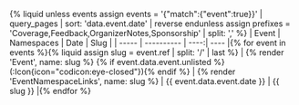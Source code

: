 {% liquid
unless events
  assign events = '{"match":{"event":true}}' | query_pages | sort: 'data.event.date' | reverse
endunless
assign prefixes = 'Coverage,Feedback,OrganizerNotes,Sponsorship' | split: ','
%}
| Event | Namespaces | Date | Slug |
| ----- | ---------- | ----:| ---- |{% for event in events %}{% liquid
assign slug = event.ref | split: '/' | last
%}
| {% render 'Event', name: slug %} {% if event.data.event.unlisted %}(:Icon{icon="codicon:eye-closed"}){% endif %} | {% render 'EventNamespaceLinks', name: slug %} | {{ event.data.event.date }} | {{ slug }} |{% endfor %}